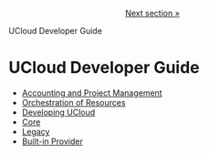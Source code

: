 <p align='center'>
<a href='/docs/developer-guide/accounting-and-projects/projects.md'>Next section »</a>
</p>


UCloud Developer Guide
# UCloud Developer Guide

 - [Accounting and Project Management](/docs/developer-guide/accounting-and-projects/README.md)
 - [Orchestration of Resources](/docs/developer-guide/orchestration/README.md)
 - [Developing UCloud](/docs/developer-guide/development/README.md)
 - [Core](/docs/developer-guide/core/README.md)
 - [Legacy](/docs/developer-guide/legacy/README.md)
 - [Built-in Provider](/docs/developer-guide/built-in-provider/README.md)
